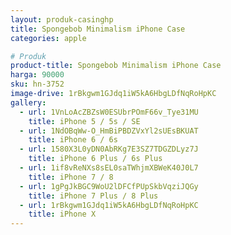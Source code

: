 ```yaml
---
layout: produk-casinghp
title: Spongebob Minimalism iPhone Case
categories: apple

# Produk
product-title: Spongebob Minimalism iPhone Case
harga: 90000
sku: hn-3752
image-drive: 1rBkgwm1GJdq1iW5kA6HbgLDfNqRoHpKC
gallery:
  - url: 1VnLoAcZBZsW0ESUbrPOmF66v_Tye31MU
    title: iPhone 5 / 5s / SE
  - url: 1NdOBqWw-O_HmBiPBDZVxYl2sUEsBKUAT
    title: iPhone 6 / 6s
  - url: 1580X3L0yDN0AbRKg7E3SZ7TDGZDLyz7J
    title: iPhone 6 Plus / 6s Plus
  - url: 1if8vReNXs8sEL0saTWhjmXBWeK40J0L7
    title: iPhone 7 / 8
  - url: 1gPgJkBGC9WoU2lDFCfPUpSkbVqziJQGy
    title: iPhone 7 Plus / 8 Plus
  - url: 1rBkgwm1GJdq1iW5kA6HbgLDfNqRoHpKC
    title: iPhone X
---
```

